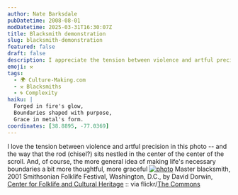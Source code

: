 ```yaml
---
author: Nate Barksdale
pubDatetime: 2008-08-01
modDatetime: 2025-03-31T16:30:07Z
title: Blacksmith demonstration
slug: blacksmith-demonstration
featured: false
draft: false
description: I appreciate the tension between violence and artful precision in this photograph.
emoji: ⚒️
tags:
  - 🌍 Culture-Making.com
  - ⚒️ Blacksmiths
  - 🌀 Complexity
haiku: |
  Forged in fire's glow,  
  Boundaries shaped with purpose,  
  Grace in metal's form.
coordinates: [38.8895, -77.0369]
---
```


I love the tension between violence and artful precision in this photo -- and the way that the rod (chisel?) sits nestled in the center of the center of the scroll. And, of course, the more general idea of making life's necessary boundaries a bit more thoughtful, more graceful
[![photo](http://culture-making.com/media/2548087053_b251b9ef18_b.jpg)](http://flickr.com/photos/smithsonian/2548087053/)
Master blacksmith, 2001 Smithsonian Folklife Festival, Washington, D.C., by David Dorwin, [Center for Folklife and Cultural Heritage](http://web.archive.org/web/20120204041104/http://www.folklife.si.edu/index.html) :: via flickr/[The Commons](http://flickr.com/commons/)
